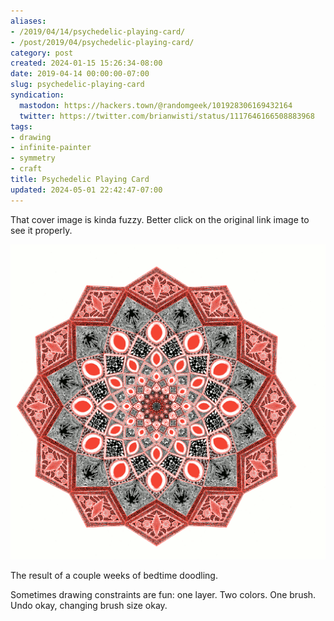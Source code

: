 ```yaml
---
aliases:
- /2019/04/14/psychedelic-playing-card/
- /post/2019/04/psychedelic-playing-card/
category: post
created: 2024-01-15 15:26:34-08:00
date: 2019-04-14 00:00:00-07:00
slug: psychedelic-playing-card
syndication:
  mastodon: https://hackers.town/@randomgeek/101928306169432164
  twitter: https://twitter.com/brianwisti/status/1117646166508883968
tags:
- drawing
- infinite-painter
- symmetry
- craft
title: Psychedelic Playing Card
updated: 2024-05-01 22:42:47-07:00
---
```


That cover image is kinda fuzzy. Better click on the original link image to see it properly.

<!--more-->

![attachments/img/2019/cover-2019-04-14.png](../../../attachments/img/2019/cover-2019-04-14.png)

The result of a couple weeks of bedtime doodling.

Sometimes drawing constraints are fun: one layer. Two colors. One brush. Undo okay, changing brush size okay.